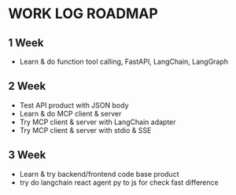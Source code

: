 # WORK LOG ROADMAP

## 1 Week
- Learn & do function tool calling, FastAPI, LangChain, LangGraph

## 2 Week
- Test API product with JSON body
- Learn & do MCP client & server
- Try MCP client & server with LangChain adapter
- Try MCP client & server with stdio & SSE

## 3 Week
- Learn & try backend/frontend code base product
- try do langchain react agent py to js for check fast difference